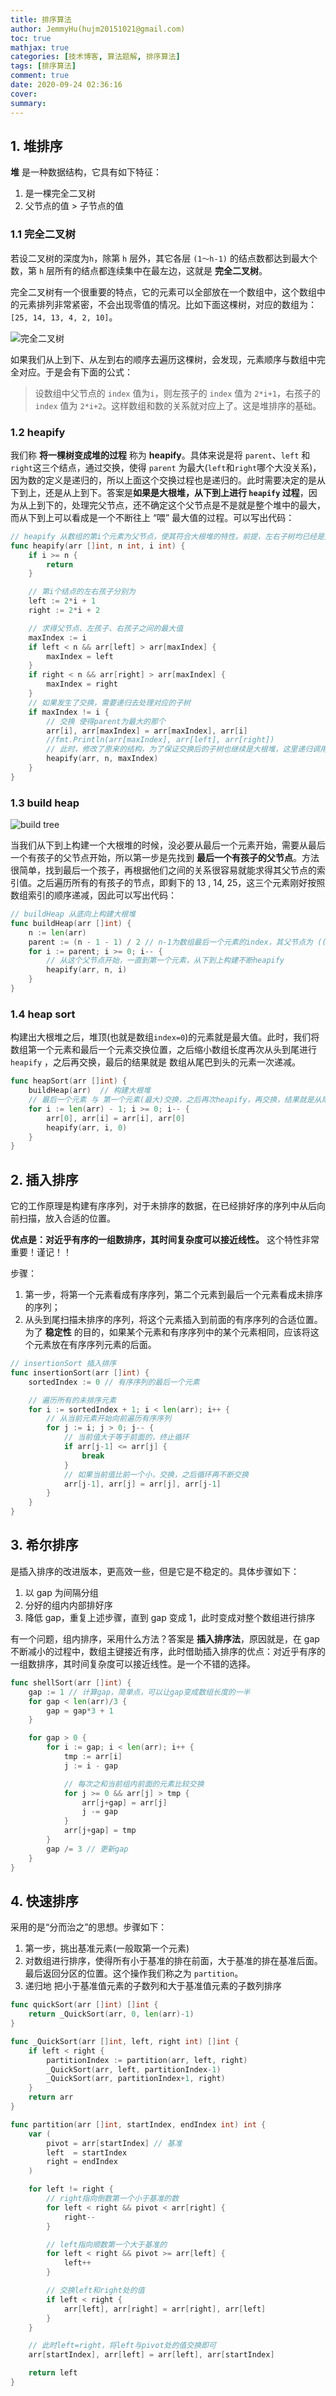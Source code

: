 ```yaml
---
title: 排序算法
author: JemmyHu(hujm20151021@gmail.com)
toc: true
mathjax: true
categories: [技术博客, 算法题解, 排序算法]
tags: [排序算法]
comment: true
date: 2020-09-24 02:36:16
cover:
summary:
---
```


## 1. 堆排序

**堆** 是一种数据结构，它具有如下特征：

1. 是一棵完全二叉树
2. 父节点的值 > 子节点的值

### 1.1 完全二叉树

若设二叉树的深度为`h`，除第 `h` 层外，其它各层 `(1～h-1)` 的结点数都达到最大个数，第 `h` 层所有的结点都连续集中在最左边，这就是 **完全二叉树**。

完全二叉树有一个很重要的特点，它的元素可以全部放在一个数组中，这个数组中的元素排列非常紧密，不会出现零值的情况。比如下面这棵树，对应的数组为： `[25, 14, 13, 4, 2, 10]`。

![完全二叉树](https://pic.downk.cc/item/5f6b6ec8160a154a67f0e3f2.png)

如果我们从上到下、从左到右的顺序去遍历这棵树，会发现，元素顺序与数组中完全对应。于是会有下面的公式：

> 设数组中父节点的 `index` 值为`i`，则左孩子的 `index` 值为 `2*i+1`，右孩子的 `index` 值为 `2*i+2`。这样数组和数的关系就对应上了。这是堆排序的基础。

### 1.2 heapify

我们称 **将一棵树变成堆的过程** 称为 **heapify**。具体来说是将 `parent`、`left` 和 `right`这三个结点，通过交换，使得 `parent` 为最大(`left`和`right`哪个大没关系)，因为数的定义是递归的，所以上面这个交换过程也是递归的。此时需要决定的是从下到上，还是从上到下。答案是**如果是大根堆，从下到上进行 `heapify` 过程**，因为从上到下的，处理完父节点，还不确定这个父节点是不是就是整个堆中的最大，而从下到上可以看成是一个不断往上 “喂” 最大值的过程。可以写出代码：

```go
// heapify 从数组的第i个元素为父节点，使其符合大根堆的特性。前提，左右子树均已经是大根堆了
func heapify(arr []int, n int, i int) {
	if i >= n {
		return
	}

	// 第i个结点的左右孩子分别为
	left := 2*i + 1
	right := 2*i + 2

	// 求得父节点、左孩子、右孩子之间的最大值
	maxIndex := i
	if left < n && arr[left] > arr[maxIndex] {
		maxIndex = left
	}
	if right < n && arr[right] > arr[maxIndex] {
		maxIndex = right
	}
	// 如果发生了交换，需要递归去处理对应的子树
	if maxIndex != i {
		// 交换 使得parent为最大的那个
		arr[i], arr[maxIndex] = arr[maxIndex], arr[i]
		//fmt.Println(arr[maxIndex], arr[left], arr[right])
		// 此时，修改了原来的结构，为了保证交换后的子树也继续是大根堆，这里递归调用调整子树
		heapify(arr, n, maxIndex)
	}
}
```

### 1.3 build heap

![build tree](https://pic.downk.cc/item/5f6b7cb2160a154a67f67439.png)

当我们从下到上构建一个大根堆的时候，没必要从最后一个元素开始，需要从最后一个有孩子的父节点开始，所以第一步是先找到 **最后一个有孩子的父节点**。方法很简单，找到最后一个孩子，再根据他们之间的关系很容易就能求得其父节点的索引值。之后遍历所有的有孩子的节点，即剩下的 13 , 14, 25，这三个元素刚好按照数组索引的顺序递减，因此可以写出代码：

```go
// buildHeap 从底向上构建大根堆
func buildHeap(arr []int) {
	n := len(arr)
	parent := (n - 1 - 1) / 2 // n-1为数组最后一个元素的index，其父节点为 ((n-1) - 1) / 2
	for i := parent; i >= 0; i-- {
		// 从这个父节点开始，一直到第一个元素，从下到上构建不断heapify
		heapify(arr, n, i)
	}
}
```

### 1.4 heap sort

构建出大根堆之后，堆顶(也就是数组`index=0`)的元素就是最大值。此时，我们将数组第一个元素和最后一个元素交换位置，之后缩小数组长度再次从头到尾进行 `heapify` ，之后再交换，最后的结果就是 数组从尾巴到头的元素一次递减。

```go
func heapSort(arr []int) {
	buildHeap(arr)  // 构建大根堆
	// 最后一个元素 与 第一个元素(最大)交换，之后再次heapify，再交换，结果就是从尾到头数值依次减小
	for i := len(arr) - 1; i >= 0; i-- {
		arr[0], arr[i] = arr[i], arr[0]
		heapify(arr, i, 0)
	}
}
```

## 2. 插入排序

它的工作原理是构建有序序列，对于未排序的数据，在已经排好序的序列中从后向前扫描，放入合适的位置。

**优点是：对近乎有序的一组数排序，其时间复杂度可以接近线性。** 这个特性非常重要！谨记！！

步骤：

1. 第一步，将第一个元素看成有序序列，第二个元素到最后一个元素看成未排序的序列；
2. 从头到尾扫描未排序的序列，将这个元素插入到前面的有序序列的合适位置。为了 **稳定性** 的目的，如果某个元素和有序序列中的某个元素相同，应该将这个元素放在有序序列元素的后面。

```go
// insertionSort 插入排序
func insertionSort(arr []int) {
	sortedIndex := 0 // 有序序列的最后一个元素

	// 遍历所有的未排序元素
	for i := sortedIndex + 1; i < len(arr); i++ {
		// 从当前元素开始向前遍历有序序列
		for j := i; j > 0; j-- {
			// 当前值大于等于前面的，终止循环
			if arr[j-1] <= arr[j] {
				break
			}
			// 如果当前值比前一个小，交换，之后循环再不断交换
			arr[j-1], arr[j] = arr[j], arr[j-1]
		}
	}
}
```

## 3. 希尔排序

是插入排序的改进版本，更高效一些，但是它是不稳定的。具体步骤如下：

1. 以 gap 为间隔分组
2. 分好的组内内部排好序
3. 降低 gap，重复上述步骤，直到 gap 变成 1，此时变成对整个数组进行排序

有一个问题，组内排序，采用什么方法？答案是 **插入排序法**，原因就是，在 gap 不断减小的过程中，数组主键接近有序，此时借助插入排序的优点：对近乎有序的一组数排序，其时间复杂度可以接近线性。是一个不错的选择。

```go
func shellSort(arr []int) {
	gap := 1 // 计算gap，简单点，可以让gap变成数组长度的一半
	for gap < len(arr)/3 {
		gap = gap*3 + 1
	}

	for gap > 0 {
		for i := gap; i < len(arr); i++ {
			tmp := arr[i]
			j := i - gap

			// 每次之和当前组内前面的元素比较交换
			for j >= 0 && arr[j] > tmp {
				arr[j+gap] = arr[j]
				j -= gap
			}
			arr[j+gap] = tmp
		}
		gap /= 3 // 更新gap
	}
}
```

## 4. 快速排序

采用的是“分而治之”的思想。步骤如下：

1. 第一步，挑出基准元素(一般取第一个元素)
2. 对数组进行排序，使得所有小于基准的排在前面，大于基准的排在基准后面。最后返回分区的位置。这个操作我们称之为 `partition`。
3. 递归地 把小于基准值元素的子数列和大于基准值元素的子数列排序

```go
func quickSort(arr []int) []int {
	return _QuickSort(arr, 0, len(arr)-1)
}

func _QuickSort(arr []int, left, right int) []int {
	if left < right {
		partitionIndex := partition(arr, left, right)
		_QuickSort(arr, left, partitionIndex-1)
		_QuickSort(arr, partitionIndex+1, right)
	}
	return arr
}

func partition(arr []int, startIndex, endIndex int) int {
	var (
		pivot = arr[startIndex] // 基准
		left  = startIndex
		right = endIndex
	)

	for left != right {
		// right指向倒数第一个小于基准的数
		for left < right && pivot < arr[right] {
			right--
		}

		// left指向顺数第一个大于基准的
		for left < right && pivot >= arr[left] {
			left++
		}

		// 交换left和right处的值
		if left < right {
			arr[left], arr[right] = arr[right], arr[left]
		}
	}

	// 此时left=right，将left与pivot处的值交换即可
	arr[startIndex], arr[left] = arr[left], arr[startIndex]

	return left
}
```
